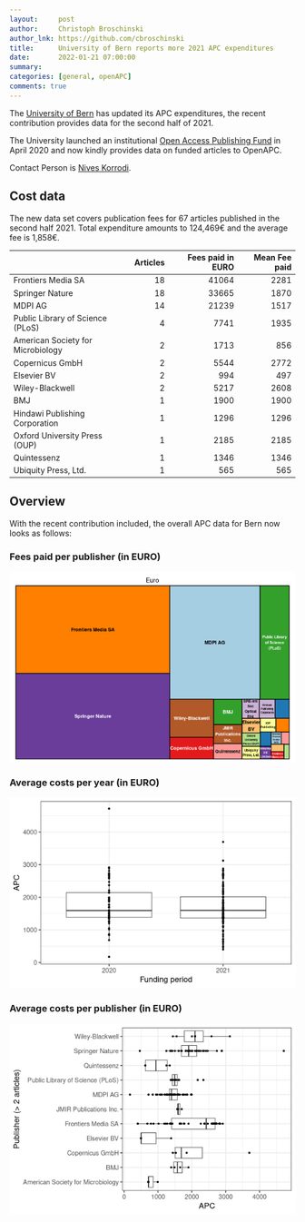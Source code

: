 ```yaml
---
layout:     post
author:     Christoph Broschinski
author_lnk: https://github.com/cbroschinski
title:      University of Bern reports more 2021 APC expenditures
date:       2022-01-21 07:00:00
summary:    
categories: [general, openAPC]
comments: true
---
```





The [University of Bern](http://www.unibe.ch/eng/) has updated its APC expenditures, the recent contribution provides data for the second half of 2021.

The University launched an institutional [Open Access Publishing Fund](https://www.ub.unibe.ch/services/open_science/open_access/index_eng.html) in April 2020 and now kindly provides data on funded articles to OpenAPC.

Contact Person is [Nives Korrodi](mailto:nives.korrodi@ub.unibe.ch).

## Cost data



The new data set covers publication fees for 67 articles published in the second half 2021. Total expenditure amounts to 124,469€ and the average fee is 1,858€.



|                                  | Articles| Fees paid in EURO| Mean Fee paid|
|:---------------------------------|--------:|-----------------:|-------------:|
|Frontiers Media SA                |       18|             41064|          2281|
|Springer Nature                   |       18|             33665|          1870|
|MDPI AG                           |       14|             21239|          1517|
|Public Library of Science (PLoS)  |        4|              7741|          1935|
|American Society for Microbiology |        2|              1713|           856|
|Copernicus GmbH                   |        2|              5544|          2772|
|Elsevier BV                       |        2|               994|           497|
|Wiley-Blackwell                   |        2|              5217|          2608|
|BMJ                               |        1|              1900|          1900|
|Hindawi Publishing Corporation    |        1|              1296|          1296|
|Oxford University Press (OUP)     |        1|              2185|          2185|
|Quintessenz                       |        1|              1346|          1346|
|Ubiquity Press, Ltd.              |        1|               565|           565|

## Overview

With the recent contribution included, the overall APC data for Bern now looks as follows:

### Fees paid per publisher (in EURO)

![plot of chunk tree_bern_2022_01_21_full](/figure/tree_bern_2022_01_21_full-1.png)

###  Average costs per year (in EURO)

![plot of chunk box_bern_2022_01_21_year_full](/figure/box_bern_2022_01_21_year_full-1.png)

###  Average costs per publisher (in EURO)

![plot of chunk box_bern_2022_01_21_publisher_full](/figure/box_bern_2022_01_21_publisher_full-1.png)
